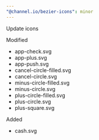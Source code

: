 ```yaml
---
"@channel.io/bezier-icons": minor
---
```


Update icons

Modified

- app-check.svg
- app-plus.svg
- app-push.svg
- cancel-circle-filled.svg
- cancel-circle.svg
- minus-circle-filled.svg
- minus-circle.svg
- plus-circle-filled.svg
- plus-circle.svg
- plus-square.svg

Added

- cash.svg
